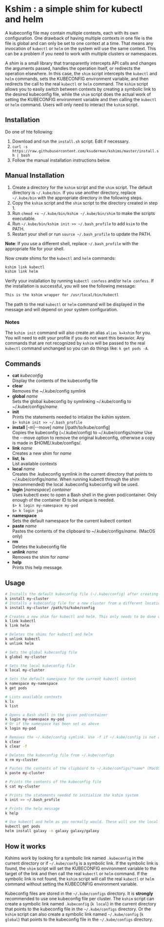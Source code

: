 # Kshim : a simple shim for kubectl and helm 

A kubeconfig file may contain multiple contexts, each with its own configuration. One drawback of having multiple contexts in one file is the file is global and can only be set to one context at a time.  That means any invocation of `kubectl` or `helm` on the system will use the same context.  This can be a problem if you need to work with multiple clusters or namespaces.  

A *shim* is a small library that transparently intercepts API calls and changes the arguments passed, handles the operation itself, or redirects the operation elsewhere.  In this case, the `shim` script intercepts the `kubectl` and `helm` commands, sets the KUBECONFIG environment variable, and then redirects the call to the real `kubectl` or `helm` command. The `kshim` script allows you to easily switch between contexts by creating a symbolic link to the desired kubeconfig file, while the `shim` script does the actual work of setting the KUBECONFIG environment variable and then calling the `kubectl` or `helm` command. Users will only need to interact the `kshim` script.

## Installation

Do one of hte following:

1. Download and run the `install.sh` script. Edit if necessary.
2. `curl -s https://raw.githubusercontent.com/ksuderman/kshims/master/install.sh | bash`
3. Follow the manual installation instructions below.

## Manual Installation

1. Create a directory for the `kshim` script and the `shim` script. The default directory is `~/.kube/bin`. If you use another directory, replace `~/.kube/bin` with the appropriate directory in the following steps.
2. Copy the `kshim` script and the `shim` script to the directory created in step 1.
3. Run `chmod +x ~/.kube/bin/kshim ~/.kube/bin/shim` to make the scripts executable.
4. Run `~/.kube/bin/kshim init >> ~/.bash_profile` to add `ksim` to the PATH.
5. Restart your shell or run `source ~/.bash_profile` to update the PATH.

**Note**: If you use a different shell, replace `~/.bash_profile` with the appropriate file for your shell.

Now create shims for the `kubectl` and `helm` commands:

```bash
kshim link kubectl
kshim link helm
```

Verify your installation by running `kubectl confess` and/or `helm confess`. If the installation is successful, you will see the following message:

```bash
This is the kshim wrapper for /usr/local/bin/kubectl
```

The path to the real `kubectl` or `helm` command will be displayed in the message and will depend on your system configuration.

### Notes

The `kshim init` command will also create an alias `alias k=kshim` for you.  You will need to edit your profile if you do not want this bevavior. Any commands that are not recognized by `kshim` will be passed to the real `kubectl` command unchanged so you can do things like: `k get pods -A`.

## Commands

- **cat** *kubeconfig*<br/>
    Display the contents of the kubeconfig file
- **clear**<br/>
    Removes the ~/.kube/config symlink
- **global** *name*<br/>
    Sets the global kubeconfig by symlinking ~/.kube/config
    to ~/.kube/configs/*name*
- **init**<br/>
    Prints the statements needed to intialize the kshim system.<br/>
    `$> kshim init >> ~/.bash_profile`
- **install** [-m|--move] *name* [/path/to/kube/config]<br/>
    Copies the kubeconfig (~/.kube/config) to ~/.kube/configs/*name*
    Use the --move option to remove the original kubeconfig, otherwise a
    copy is made in $HOME/.kube/configs/.
- **link** *name*<br/>
    Creates a new shim for *name*
- **list**, **ls**<br/>
    List available contexts
- **local** *name*<br/>
    Creates the .kubeconfig symlink in the current directory that points to
    ~/.kube/configs/*name*.  When running kubectl through the shim (recommended)
    the local .kubeconfig kubeconfig will be used.
- **login** [*namespace*] *container*<br/>
    Uses kubectl exec to open a Bash shell in the given pod/container. Only enough of the container ID to be unique is needed.<br/>
    `$> k login my-namespace my-pod`<br/>
    `$> k login job`
- **namespace**<br/>
    Sets the default namespace for the current kubectl context
- **paste** *name*<br/>
    Pastes the contents of the clipboard to ~/.kube/configs/*name*. (MacOS only)
- **rm** <kubeconfig><br/>
    Deletes the kubeconfig file
- **unlink** *name*<br/>
    Removes the shim for *name*
- **help**<br/>
    Prints this help message.

## Usage

```bash
# Installs the default kubeconfig file (~/.kube/config) after creating a new cluster
k install my-cluster
# Installs a kubeconfig file for a new cluster from a different location
k install my-cluster /path/to/kube/config

# Creates a new shim for kubectl and helm. This only needs to be done once when installing kshim
k link kubectl
k link helm

# Deletes the shims for kubectl and helm
k unlink kubectl
k unlink helm

# Sets the global kubeconfig file
k global my-cluster

# Sets the local kubeconfig file
k local my-cluster

# Sets the default namespace for the current kubectl context
k namespace my-namespace
k get pods

# Lists available contexts
k ls
k list

# Opens a Bash shell in the given pod/container
k login my-namespace my-pod
# Or if the namespace has been set as above
k login my-pod

# Removes the ~/.kube/config symlink. Use -f if ~/.kube/config is not a symlink
k clear
k clear -f

# Deletes the kubeconfig file from ~/.kube/configs
k rm my-cluster

# Pastes the contents of the clipboard to ~/.kube/configs/*name* (MacOS only)
k paste my-cluster

# Prints the contents of the kubeconfig file
k cat my-cluster

# Prints the statements needed to initialize the kshim system
k init >> ~/.bash_profile

# Prints the help message
k help

# Use kubectl and helm as you normally would. These will use the local kubeconfig file, if defined.
kubectl get pods
helm install galaxy -n galaxy galaxy/galaxy 
```
## How it works
Kshims work by looking for a symbolic link named `.kubeconfig` in the current directory or if `~/.kube/confg` is a symbolic link. If the symbolic link is found, the `shim` script will set the KUBECONFIG environment variable to the target of the link and then call the real `kubectl` or `helm` command. If the symbolic link is not found, the `kshim` script will call the real `kubectl` or `helm` command without setting the KUBECONFIG environment variable.

Kubeconfig files are stored in the `~/.kube/configs` directory. It is **strongly** recommended to use one kubeconfig file per cluster. The `kshim` script can create a symbolic link named `.kubeconfig` (`k local`) in the current directory that points to the kubeconfig file in the `~/.kube/configs` directory. Or the `kshim` script can also create a symbolic link named `~/.kube/config` (`k global`) that points to the kubeconfig file in the `~/.kube/configs` directory.